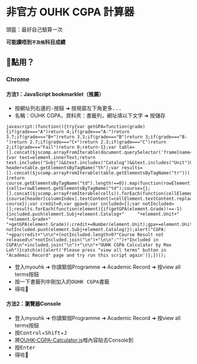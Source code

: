 # 非官方 OUHK CGPA 計算器

頭盔：最好自己驗算一次

**可能讀唔到`不及格`科目成績**

## 🤔點用？

### Chrome

#### 方法1：JavaScript bookmarklet（推薦）

 - 按網址列右邊的<kbd>☆</kbd>按鈕 ➜ 按視窗左下角<kbd>更多...</kbd>
 - 名稱：OUHK CGPA，資料夾：書籤列，網址填以下文字 ➜ 按<kbd>儲存</kbd>
```
javascript:(function(){try{var getGPA=function(grade){if(grade==="A")return 4;if(grade==="A-")return 3.7;if(grade==="B+")return 3.3;if(grade==="B")return 3;if(grade==="B-")return 2.7;if(grade==="C+")return 2.3;if(grade==="C")return 2;if(grade==="Fail")return 0;return-1};var table=[].concat($jscomp.arrayFromIterable(document.querySelector('frame[name="TargetContent"]').contentDocument.querySelectorAll("table.PSLEVEL2GRID"))).find(function(element){var text=element.innerText;return text.includes("Subj")&&text.includes("Catalog")&&text.includes("Unit")&&text.includes("Grade")});var header=table.getElementsByTagName("th");var results=[].concat($jscomp.arrayFromIterable(table.getElementsByTagName("tr"))).filter(function(course){return course.getElementsByTagName("td").length!==0}).map(function(rowElement){cells=rowElement.getElementsByTagName("td");course={};[].concat($jscomp.arrayFromIterable(cells)).forEach(function(cellElement,columnIndex){course[header[columnIndex].textContent]=cellElement.textContent.replace(/\n/g,"")});return course});var credit=0;var gpa=0;var included=[];var notIncluded=[];results.forEach(function(element){if(getGPA(element.Grade)!==-1){included.push(element.Subj+element.Catalog+"     "+element.Unit+"     "+element.Grade+"     "+getGPA(element.Grade));credit+=Number(element.Unit);gpa+=element.Unit*getGPA(element.Grade)}else notIncluded.push(element.Subj+element.Catalog)});alert("CGPA: "+gpa/credit+"\n\n"+(notIncluded.length>0?"Course Result not released\n"+notIncluded.join("\n")+"\n\n":"")+"Included in CGPA\n"+included.join("\n")+"\n\n"+"OUHK CGPA Calculator by Max Loh")}catch(e){alert('Please press "view all terms" button in "Academic Record" page and try run this script again')};})();
```
- 登入myouhk ➜ 你讀緊個Programme ➜ Academic Record ➜ 按view all terms按鈕
- 按一下書籤列中剛加入的<kbd>OUHK CGPA</kbd>書籤
- 得咗🤟

#### 方法2：瀏覽器Console

- 登入myouhk ➜ 你讀緊個Programme ➜ Academic Record ➜ 按view all terms按鈕
- 按<kbd>Control</kbd>+<kbd>Shift</kbd>+<kbd>J</kbd>
- 將[OUHK-CGPA-Calculator.js](https://raw.githubusercontent.com/maxloh/OUHK-CGPA-Calculator/master/OUHK-CGPA-Calculator.js)嘅內容貼去Console到
- 按<kbd>Enter</kbd>
- 得咗🤟
